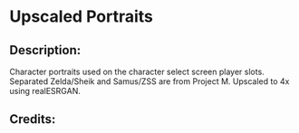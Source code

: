 # Upscaled Portraits

## Description: 

Character portraits used on the character select screen player slots. Separated Zelda/Sheik and Samus/ZSS are from Project M. Upscaled to 4x using realESRGAN.

## Credits: 



